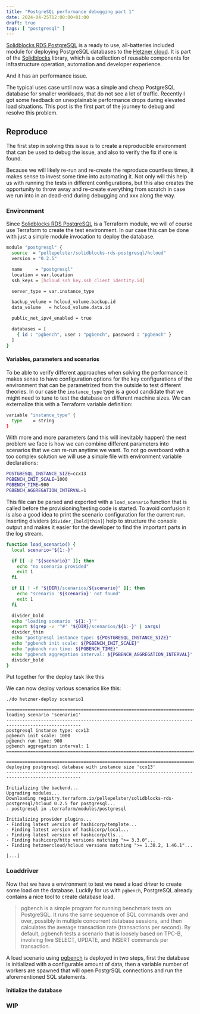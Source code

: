 ```yaml
---
title: "PostgreSQL performance debugging part 1"
date: 2024-04-25T12:00:00+01:00
draft: true
tags: [ "postgresql" ]
---
```


[Solidblocks RDS PostgreSQL](https://pellepelster.github.io/solidblocks/hetzner/rds/index.html) is a ready to use, all-batteries included module for deploying PostgreSQL databases to the [Hetzner cloud](https://cloud.hetzner.com). It is part of the [Solidblocks](https://pellepelster.github.io/solidblocks/) library, which is a collection of reusable components for infrastructure operation, automation and developer experience.

And it has an performance issue.

The typical uses case until now was a simple and cheap PostgreSQL database for smaller workloads, that do not see a lot of traffic. Recently I got some feedback on unexplainable performance drops during elevated load situations. This post is the first part of the journey to debug and resolve this problem.

## Reproduce

The first step in solving this issue is to create a reproducible environment that can be used to debug the issue, and also to verify the fix if one is found. 

Because we will likely re-run and re-create the reproduce countless times, it makes sense to invest some time into automating it. Not only will this help us with running the tests in different configurations, but this also creates the opportunity to throw away and re-create everything from scratch in case we run into in an dead-end during debugging and xxx along the way. 

### Environment

Since [Solidblocks RDS PostgreSQL](https://pellepelster.github.io/solidblocks/hetzner/rds/index.html) is a Terraform module, we will of course use Terraform to create the test environment. In our case this can be done with just a simple module invocation to deploy the database.

<!-- insertSnippet[postgres-performance-debugging-postgresql] -->
```Bash
module "postgresql" {
  source  = "pellepelster/solidblocks-rds-postgresql/hcloud"
  version = "0.2.5"

  name     = "postgresql"
  location = var.location
  ssh_keys = [hcloud_ssh_key.ssh_client_identity.id]

  server_type = var.instance_type

  backup_volume = hcloud_volume.backup.id
  data_volume   = hcloud_volume.data.id

  public_net_ipv4_enabled = true

  databases = [
    { id : "pgbench", user : "pgbench", password : "pgbench" }
  ]
}
```
<!-- /insertSnippet -->

#### Variables, parameters and scenarios

To be able to verify different approaches when solving the performance it makes sense to have configuration options for the key configurations of the environment that can be parametrized from the outside to test different theories. In our case the `instance_type` type is a good candidate that we might need to tune to test the database on different machine sizes. We can externalize this with a Terraform variable definition: 

<!-- insertSnippet[postgres-performance-debugging_instance_type] -->
```Bash
variable "instance_type" {
  type    = string
}
```
<!-- /insertSnippet -->

With more and more parameters (and this will inevitably happen) the next problem we face is how we can combine different parameters into scenarios that we can re-run anytime we want.
To not go overboard with a too complex solution we will use a simple file with environment variable declarations:

<!-- insertSnippet[postgres-performance-scenario1] -->
```Bash
POSTGRESQL_INSTANCE_SIZE=ccx13
PGBENCH_INIT_SCALE=1000
PGBENCH_TIME=900
PGBENCH_AGGREGATION_INTERVAL=1
```
<!-- /insertSnippet -->

This file can be parsed and exported with a `load_scenario` function that is called before the provisioning/testing code is started. To avoid confusion it is also a good idea to print the scenario configuration for the current run.  Inserting dividers (`divider_[bold|thin]`) help to structure the console output and makes it easier for the developer to find the important parts in the log stream.

<!-- insertSnippet[postgres-performance-load_scenario] -->
```Bash
function load_scenario() {
  local scenario="${1:-}"

  if [[ -z "${scenario}" ]]; then
    echo "no scenario provided"
    exit 1
  fi

  if [[ ! -f "${DIR}/scenarios/${scenario}" ]]; then
    echo "scenario '${scenario}' not found"
    exit 1
  fi

  divider_bold
  echo "loading scenario '${1:-}'"
  export $(grep -v '^#' "${DIR}/scenarios/${1:-}" | xargs)
  divider_thin
  echo "postgresql instance type: ${POSTGRESQL_INSTANCE_SIZE}"
  echo "pgbench init scale: ${PGBENCH_INIT_SCALE}"
  echo "pgbench run time: ${PGBENCH_TIME}"
  echo "pgbench aggregation interval: ${PGBENCH_AGGREGATION_INTERVAL}"
  divider_bold
}
```
<!-- /insertSnippet -->

Put together for the deploy task like this

<!-- insertSnippet[postgres-performance-task_hetzner_deploy] -->
<!-- /insertSnippet -->

We can now deploy various scenarios like this:

```shell
./do hetzner-deploy scenario1

==================================================================================================
loading scenario 'scenario1'
--------------------------------------------------------------------------------------------------
postgresql instance type: ccx13
pgbench init scale: 1000
pgbench run time: 900
pgbench aggregation interval: 1
==================================================================================================

==================================================================================================
deploying postgresql database with instance size 'ccx13'
--------------------------------------------------------------------------------------------------

Initializing the backend...
Upgrading modules...
Downloading registry.terraform.io/pellepelster/solidblocks-rds-postgresql/hcloud 0.2.5 for postgresql...
- postgresql in .terraform/modules/postgresql

Initializing provider plugins...
- Finding latest version of hashicorp/template...
- Finding latest version of hashicorp/local...
- Finding latest version of hashicorp/tls...
- Finding hashicorp/http versions matching ">= 3.3.0"...
- Finding hetznercloud/hcloud versions matching ">= 1.38.2, 1.46.1"...

[...]
```

### Loaddriver

Now that we have a environment to test we need a load driver to create some load on the database. Luckily for us with `pgbench`, PostgreSQL already contains a nice tool to create database load.

> pgbench is a simple program for running benchmark tests on PostgreSQL. It runs the same sequence of SQL commands over and over, possibly in multiple concurrent database sessions, and then calculates the average transaction rate (transactions per second). By default, pgbench tests a scenario that is loosely based on TPC-B, involving five SELECT, UPDATE, and INSERT commands per transaction.

A load scenario using [pgbench](https://www.postgresql.org/docs/current/pgbench.html) is deployed in two steps, first the database is initialized with a configurable amount of data, then a variable number of workers are spawned that will open PostgrSQL connections and run the aforementioned SQL statements. 

#### Initialize the database

### WIP

